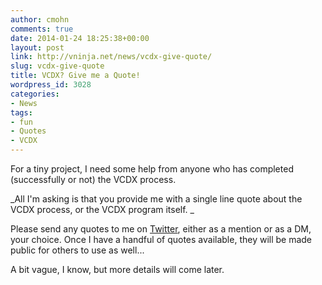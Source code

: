 ```yaml
---
author: cmohn
comments: true
date: 2014-01-24 18:25:38+00:00
layout: post
link: http://vninja.net/news/vcdx-give-quote/
slug: vcdx-give-quote
title: VCDX? Give me a Quote!
wordpress_id: 3028
categories:
- News
tags:
- fun
- Quotes
- VCDX
---
```


For a tiny project, I need some help from anyone who has completed (successfully or not) the VCDX process.

_All I'm asking is that you provide me with a single line quote about the VCDX process, or the VCDX program itself. _

Please send any quotes to me on [Twitter](http://twitter.com/h0bbel), either as a mention or as a DM, your choice. Once I have a handful of quotes available, they will be made public for others to use as well...

A bit vague, I know, but more details will come later.


